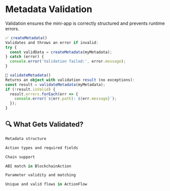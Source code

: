 # Metadata Validation

Validation ensures the mini-app is correctly structured and prevents runtime errors.

```typescript
✅ createMetadata()
Validates and throws an error if invalid:
try {
  const validData = createMetadata(myMetadata);
} catch (error) {
  console.error('Validation failed:', error.message);
}

🧐 validateMetadata()
Returns an object with validation result (no exceptions):
const result = validateMetadata(myMetadata);
if (!result.isValid) {
  result.errors.forEach(err => {
    console.error(`${err.path}: ${err.message}`);
  });
}
```

## 🔍 What Gets Validated?

```typescript
Metadata structure

Action types and required fields

Chain support

ABI match in BlockchainAction

Parameter validity and matching

Unique and valid flows in ActionFlow
```
